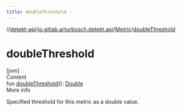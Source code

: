 ```yaml
---
title: doubleThreshold -
---
```

//[detekt-api](../../index.md)/[io.gitlab.arturbosch.detekt.api](../index.md)/[Metric](index.md)/[doubleThreshold](double-threshold.md)



# doubleThreshold  
[jvm]  
Content  
fun [doubleThreshold](double-threshold.md)(): [Double](https://kotlinlang.org/api/latest/jvm/stdlib/kotlin/-double/index.html)  
More info  


Specified threshold for this metric as a double value.

  



